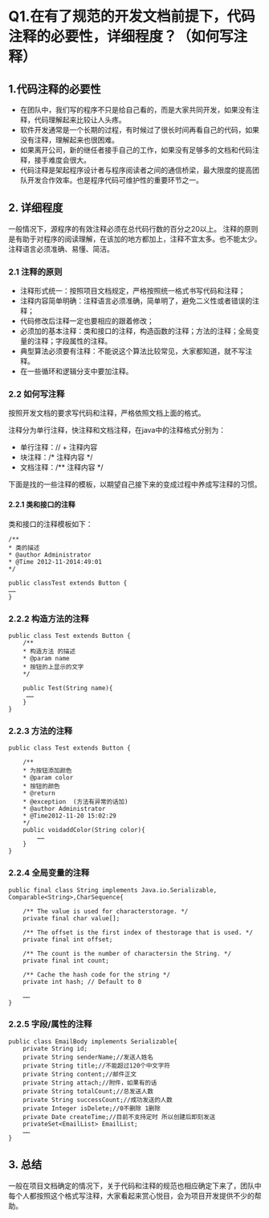 # Q1.在有了规范的开发文档前提下，代码注释的必要性，详细程度？（如何写注释）



## 1.代码注释的必要性

- 在团队中，我们写的程序不只是给自己看的，而是大家共同开发，如果没有注释，代码理解起来比较让人头疼。
- 软件开发通常是一个长期的过程，有时候过了很长时间再看自己的代码，如果没有注释，理解起来也很困难。
- 如果离开公司，新的继任者接手自己的工作，如果没有足够多的文档和代码注释，接手难度会很大。
- 代码注释是架起程序设计者与程序阅读者之间的通信桥梁，最大限度的提高团队开发合作效率。也是程序代码可维护性的重要环节之一。 

## 2. 详细程度

一般情况下，源程序的有效注释必须在总代码行数的百分之20以上。 注释的原则是有助于对程序的阅读理解，在该加的地方都加上，注释不宜太多。也不能太少。注释语言必须准确、易懂、简洁。

### 2.1 注释的原则

- 注释形式统一：按照项目文档规定，严格按照统一格式书写代码和注释；
- 注释内容简单明确：注释语言必须准确，简单明了，避免二义性或者错误的注释；
- 代码修改后注释一定也要相应的跟着修改；
- 必须加的基本注释：类和接口的注释，构造函数的注释；方法的注释；全局变量的注释；字段属性的注释。
- 典型算法必须要有注释：不能说这个算法比较常见，大家都知道，就不写注释。
- 在一些循环和逻辑分支中要加注释。

### 2.2 如何写注释

按照开发文档的要求写代码和注释，严格依照文档上面的格式。

注释分为单行注释，快注释和文档注释，在java中的注释格式分别为：

- 单行注释：// + 注释内容
- 块注释：/* 注释内容 */
- 文档注释：/** 注释内容 */

下面是找的一些注释的模板，以期望自己接下来的变成过程中养成写注释的习惯。

#### 2.2.1 类和接口的注释

类和接口的注释模板如下：

	/**
	* 类的描述
	* @author Administrator
	* @Time 2012-11-2014:49:01
	*/
	
	public classTest extends Button {
	……
	}
### 2.2.2 构造方法的注释

    public class Test extends Button {
        /**
        * 构造方法 的描述
        * @param name
        * 按钮的上显示的文字
        */
    
        public Test(String name){
         ……
        }
    }
### 2.2.3 方法的注释

```
public class Test extends Button {
	
	/**
	* 为按钮添加颜色
	* @param color
	* 按钮的颜色
	* @return 
	* @exception  (方法有异常的话加)
	* @author Administrator
	* @Time2012-11-20 15:02:29
	*/
	public voidaddColor(String color){
		……
	}
}
```

### 2.2.4 全局变量的注释

	public final class String implements Java.io.Serializable, Comparable<String>,CharSequence{
	
		/** The value is used for characterstorage. */
		private final char value[];
	
		/** The offset is the first index of thestorage that is used. */
		private final int offset;
	
		/** The count is the number of charactersin the String. */
		private final int count;
	
		/** Cache the hash code for the string */
		private int hash; // Default to 0
	
		……
	}
### 2.2.5 字段/属性的注释

	public class EmailBody implements Serializable{
	    private String id;
	    private String senderName;//发送人姓名
	    private String title;//不能超过120个中文字符
	    private String content;//邮件正文
	    private String attach;//附件，如果有的话
	    private String totalCount;//总发送人数
	    private String successCount;//成功发送的人数
	    private Integer isDelete;//0不删除 1删除
	    private Date createTime;//目前不支持定时 所以创建后即刻发送
	    privateSet<EmailList> EmailList;
	    ……
	}
## 3. 总结

一般在项目文档确定的情况下，关于代码和注释的规范也相应确定下来了，团队中每个人都按照这个格式写注释，大家看起来赏心悦目，会为项目开发提供不少的帮助。